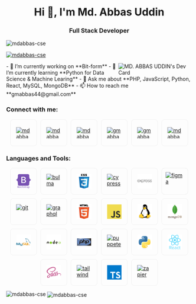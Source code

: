 <h1 align="center">Hi 👋, I'm Md. Abbas Uddin</h1>
<h3 align="center">Full Stack Developer</h3>


<p align="left"> <img
    src="https://komarev.com/ghpvc/?username=mdabbas-cse&label=Profile%20views&color=0e75b6&style=flat"
    alt="mdabbas-cse" /> </p>
   <p align="left"> <a href="https://github.com/ryo-ma/github-profile-trophy"><img
      src="https://github-profile-trophy.vercel.app/?username=mdabbas-cse" alt="mdabbas-cse" /></a> </p>
        <p>
      <a target="_blank" href="https://app.daily.dev/mdabbas_cse"><img align="right" src="https://api.daily.dev/devcards/e5560d551e0d41028b98cf262b8bc1df.png?r=huo" width="200" alt="MD. ABBAS UDDIN's Dev Card"/></a>
</p>
- 🔭 I’m currently working on **Bit-form**
- 🌱 I’m currently learning **Python for Data Science & Machine Learing**
- 💬 Ask me about **PHP, JavaScript, Python, React, MySQL, MongoDB**
- 📫 How to reach me **gmabbas44@gmail.com**
<h3 align="left">Connect with me:</h3>
<p align="left" style="display: flex;
gap: 10px;
flex-direction: row;
flex-wrap: wrap;
justify-content: center;
align-items: center;">
  <a style="display: flex;
    flex-direction: column;
    align-items: center;
    justify-content: center;
    gap: 10px;
    width: 50px;
    height: 50px;
    border: 1px solid #f0f0f0;
    border-radius: 8px;
    padding: 10px;
    transition: .5s all ease;" href="https://codepen.io/mdabbas-cse" target="_blank"><img align="center"
      src="https://raw.githubusercontent.com/rahuldkjain/github-profile-readme-generator/master/src/images/icons/Social/codepen.svg"
      alt="mdabbas-cse" height="30" width="40" /></a>
  <a style="display: flex;
    flex-direction: column;
    align-items: center;
    justify-content: center;
    gap: 10px;
    width: 50px;
    height: 50px;
    border: 1px solid #f0f0f0;
    border-radius: 8px;
    padding: 10px;
    transition: .5s all ease;" href="https://linkedin.com/in/mdabbascse" target="_blank"><img align="center"
      src="https://raw.githubusercontent.com/rahuldkjain/github-profile-readme-generator/master/src/images/icons/Social/linked-in-alt.svg"
      alt="mdabbascse" height="30" width="40" /></a>
  <a style="display: flex;
    flex-direction: column;
    align-items: center;
    justify-content: center;
    gap: 10px;
    width: 50px;
    height: 50px;
    border: 1px solid #f0f0f0;
    border-radius: 8px;
    padding: 10px;
    transition: .5s all ease;" href="https://codesandbox.com/mdabbas-cse" target="_blank"><img align="center"
      src="https://raw.githubusercontent.com/rahuldkjain/github-profile-readme-generator/master/src/images/icons/Social/codesandbox.svg"
      alt="mdabbas-cse" height="30" width="40" /></a>
  <a style="display: flex;
    flex-direction: column;
    align-items: center;
    justify-content: center;
    gap: 10px;
    width: 50px;
    height: 50px;
    border: 1px solid #f0f0f0;
    border-radius: 8px;
    padding: 10px;
    transition: .5s all ease;" href="https://fb.com/gmabbas12125" target="_blank"><img align="center"
      src="https://raw.githubusercontent.com/rahuldkjain/github-profile-readme-generator/master/src/images/icons/Social/facebook.svg"
      alt="gmabbas12125" height="30" width="40" /></a>
  <a style="display: flex;
    flex-direction: column;
    align-items: center;
    justify-content: center;
    gap: 10px;
    width: 50px;
    height: 50px;
    border: 1px solid #f0f0f0;
    border-radius: 8px;
    padding: 10px;
    transition: .5s all ease;" href="https://www.hackerrank.com/gmabbas44" target="_blank"><img align="center"
      src="https://raw.githubusercontent.com/rahuldkjain/github-profile-readme-generator/master/src/images/icons/Social/hackerrank.svg"
      alt="gmabbas44" height="30" width="40" /></a>
  <a style="display: flex;
    flex-direction: column;
    align-items: center;
    justify-content: center;
    gap: 10px;
    width: 50px;
    height: 50px;
    border: 1px solid #f0f0f0;
    border-radius: 8px;
    padding: 10px;
    transition: .5s all ease;" href="https://www.leetcode.com/mdabbascse" target="_blank"><img align="center"
      src="https://raw.githubusercontent.com/rahuldkjain/github-profile-readme-generator/master/src/images/icons/Social/leet-code.svg"
      alt="mdabbascse" height="30" width="40" /></a>
</p>
<h3 align="left">Languages and Tools:</h3>
<p align="left" style="display: flex;
    gap: 10px;
    flex-direction: row;
    flex-wrap: wrap;
    justify-content: center;
    align-items: center;">
  <a style="display: flex;
    flex-direction: column;
    align-items: center;
    justify-content: center;
    gap: 10px;
    width: 50px;
    height: 50px;
    border: 1px solid #f0f0f0;
    border-radius: 8px;
    padding: 10px;
    transition: .5s all ease;" href="https://getbootstrap.com" target="_blank" rel="noreferrer">
    <img src="https://raw.githubusercontent.com/devicons/devicon/master/icons/bootstrap/bootstrap-plain-wordmark.svg"
      alt="bootstrap" width="40" height="40" /> </a>
  <a style="display: flex;
    flex-direction: column;
    align-items: center;
    justify-content: center;
    gap: 10px;
    width: 50px;
    height: 50px;
    border: 1px solid #f0f0f0;
    border-radius: 8px;
    padding: 10px;
    transition: .5s all ease;" href="https://bulma.io/" target="_blank" rel="noreferrer"> <img
      src="https://raw.githubusercontent.com/gilbarbara/logos/804dc257b59e144eaca5bc6ffd16949752c6f789/logos/bulma.svg"
      alt="bulma" width="40" height="40" /> </a> <a style="display: flex;
    flex-direction: column;
    align-items: center;
    justify-content: center;
    gap: 10px;
    width: 50px;
    height: 50px;
    border: 1px solid #f0f0f0;
    border-radius: 8px;
    padding: 10px;
    transition: .5s all ease;" href="https://www.w3schools.com/css/" target="_blank" rel="noreferrer">
    <img src="https://raw.githubusercontent.com/devicons/devicon/master/icons/css3/css3-original-wordmark.svg"
      alt="css3" width="40" height="40" /> </a> <a style="display: flex;
    flex-direction: column;
    align-items: center;
    justify-content: center;
    gap: 10px;
    width: 50px;
    height: 50px;
    border: 1px solid #f0f0f0;
    border-radius: 8px;
    padding: 10px;
    transition: .5s all ease;" href="https://www.cypress.io" target="_blank" rel="noreferrer"> <img
      src="https://raw.githubusercontent.com/simple-icons/simple-icons/6e46ec1fc23b60c8fd0d2f2ff46db82e16dbd75f/icons/cypress.svg"
      alt="cypress" width="40" height="40" /> </a> <a style="display: flex;
    flex-direction: column;
    align-items: center;
    justify-content: center;
    gap: 10px;
    width: 50px;
    height: 50px;
    border: 1px solid #f0f0f0;
    border-radius: 8px;
    padding: 10px;
    transition: .5s all ease;" href="https://expressjs.com" target="_blank" rel="noreferrer">
    <img src="https://raw.githubusercontent.com/devicons/devicon/master/icons/express/express-original-wordmark.svg"
      alt="express" width="40" height="40" /> </a> <a style="display: flex;
    flex-direction: column;
    align-items: center;
    justify-content: center;
    gap: 10px;
    width: 50px;
    height: 50px;
    border: 1px solid #f0f0f0;
    border-radius: 8px;
    padding: 10px;
    transition: .5s all ease;" href="https://www.figma.com/" target="_blank" rel="noreferrer">
    <img style="display: flex;
    flex-direction: column;
    align-items: center;
    justify-content: center;
    gap: 10px;
    width: 50px;
    height: 50px;
    border: 1px solid #f0f0f0;
    border-radius: 8px;
    padding: 10px;
    transition: .5s all ease;" src="https://www.vectorlogo.zone/logos/figma/figma-icon.svg" alt="figma" width="40"
      height="40" /> </a> <a style="display: flex;
      flex-direction: column;
      align-items: center;
      justify-content: center;
      gap: 10px;
      width: 50px;
      height: 50px;
      border: 1px solid #f0f0f0;
      border-radius: 8px;
      padding: 10px;
      transition: .5s all ease;" href="https://git-scm.com/" target="_blank" rel="noreferrer"> <img
      src="https://www.vectorlogo.zone/logos/git-scm/git-scm-icon.svg" alt="git" width="40" height="40" /> </a> <a
    style="display: flex;
      flex-direction: column;
      align-items: center;
      justify-content: center;
      gap: 10px;
      width: 50px;
      height: 50px;
      border: 1px solid #f0f0f0;
      border-radius: 8px;
      padding: 10px;
      transition: .5s all ease;" href="https://graphql.org" target="_blank" rel="noreferrer"> <img
      src="https://www.vectorlogo.zone/logos/graphql/graphql-icon.svg" alt="graphql" width="40" height="40" /> </a> <a
    style="display: flex;
      flex-direction: column;
      align-items: center;
      justify-content: center;
      gap: 10px;
      width: 50px;
      height: 50px;
      border: 1px solid #f0f0f0;
      border-radius: 8px;
      padding: 10px;
      transition: .5s all ease;" href="https://www.w3.org/html/" target="_blank" rel="noreferrer"> <img
      src="https://raw.githubusercontent.com/devicons/devicon/master/icons/html5/html5-original-wordmark.svg"
      alt="html5" width="40" height="40" /> </a> <a style="display: flex;
    flex-direction: column;
    align-items: center;
    justify-content: center;
    gap: 10px;
    width: 50px;
    height: 50px;
    border: 1px solid #f0f0f0;
    border-radius: 8px;
    padding: 10px;
    transition: .5s all ease;" href="https://developer.mozilla.org/en-US/docs/Web/JavaScript" target="_blank"
    rel="noreferrer"> <img
      src="https://raw.githubusercontent.com/devicons/devicon/master/icons/javascript/javascript-original.svg"
      alt="javascript" width="40" height="40" /> </a> <a style="display: flex;
    flex-direction: column;
    align-items: center;
    justify-content: center;
    gap: 10px;
    width: 50px;
    height: 50px;
    border: 1px solid #f0f0f0;
    border-radius: 8px;
    padding: 10px;
    transition: .5s all ease;" href="https://www.linux.org/" target="_blank" rel="noreferrer">
    <img src="https://raw.githubusercontent.com/devicons/devicon/master/icons/linux/linux-original.svg" alt="linux"
      width="40" height="40" /> </a> <a style="display: flex;
    flex-direction: column;
    align-items: center;
    justify-content: center;
    gap: 10px;
    width: 50px;
    height: 50px;
    border: 1px solid #f0f0f0;
    border-radius: 8px;
    padding: 10px;
    transition: .5s all ease;" href="https://www.mongodb.com/" target="_blank" rel="noreferrer"> <img
      src="https://raw.githubusercontent.com/devicons/devicon/master/icons/mongodb/mongodb-original-wordmark.svg"
      alt="mongodb" width="40" height="40" /> </a> <a style="display: flex;
    flex-direction: column;
    align-items: center;
    justify-content: center;
    gap: 10px;
    width: 50px;
    height: 50px;
    border: 1px solid #f0f0f0;
    border-radius: 8px;
    padding: 10px;
    transition: .5s all ease;" href="https://www.mysql.com/" target="_blank" rel="noreferrer">
    <img src="https://raw.githubusercontent.com/devicons/devicon/master/icons/mysql/mysql-original-wordmark.svg"
      alt="mysql" width="40" height="40" /> </a> <a style="display: flex;
    flex-direction: column;
    align-items: center;
    justify-content: center;
    gap: 10px;
    width: 50px;
    height: 50px;
    border: 1px solid #f0f0f0;
    border-radius: 8px;
    padding: 10px;
    transition: .5s all ease;" href="https://nodejs.org" target="_blank" rel="noreferrer"> <img
      src="https://raw.githubusercontent.com/devicons/devicon/master/icons/nodejs/nodejs-original-wordmark.svg"
      alt="nodejs" width="40" height="40" /> </a> <a style="display: flex;
    flex-direction: column;
    align-items: center;
    justify-content: center;
    gap: 10px;
    width: 50px;
    height: 50px;
    border: 1px solid #f0f0f0;
    border-radius: 8px;
    padding: 10px;
    transition: .5s all ease;" href="https://www.php.net" target="_blank" rel="noreferrer"> <img
      src="https://raw.githubusercontent.com/devicons/devicon/master/icons/php/php-original.svg" alt="php" width="40"
      height="40" /> </a> <a style="display: flex;
    flex-direction: column;
    align-items: center;
    justify-content: center;
    gap: 10px;
    width: 50px;
    height: 50px;
    border: 1px solid #f0f0f0;
    border-radius: 8px;
    padding: 10px;
    transition: .5s all ease;" href="https://github.com/puppeteer/puppeteer" target="_blank" rel="noreferrer"> <img
      src="https://www.vectorlogo.zone/logos/pptrdev/pptrdev-official.svg" alt="puppeteer" width="40" height="40" />
  </a> <a style="display: flex;
    flex-direction: column;
    align-items: center;
    justify-content: center;
    gap: 10px;
    width: 50px;
    height: 50px;
    border: 1px solid #f0f0f0;
    border-radius: 8px;
    padding: 10px;
    transition: .5s all ease;" href="https://www.python.org" target="_blank" rel="noreferrer"> <img
      src="https://raw.githubusercontent.com/devicons/devicon/master/icons/python/python-original.svg" alt="python"
      width="40" height="40" /> </a> <a style="display: flex;
    flex-direction: column;
    align-items: center;
    justify-content: center;
    gap: 10px;
    width: 50px;
    height: 50px;
    border: 1px solid #f0f0f0;
    border-radius: 8px;
    padding: 10px;
    transition: .5s all ease;" href="https://reactjs.org/" target="_blank" rel="noreferrer"> <img
      src="https://raw.githubusercontent.com/devicons/devicon/master/icons/react/react-original-wordmark.svg"
      alt="react" width="40" height="40" /> </a> <a style="display: flex;
    flex-direction: column;
    align-items: center;
    justify-content: center;
    gap: 10px;
    width: 50px;
    height: 50px;
    border: 1px solid #f0f0f0;
    border-radius: 8px;
    padding: 10px;
    transition: .5s all ease;" href="https://sass-lang.com" target="_blank" rel="noreferrer"> <img
      src="https://raw.githubusercontent.com/devicons/devicon/master/icons/sass/sass-original.svg" alt="sass" width="40"
      height="40" /> </a> <a style="display: flex;
    flex-direction: column;
    align-items: center;
    justify-content: center;
    gap: 10px;
    width: 50px;
    height: 50px;
    border: 1px solid #f0f0f0;
    border-radius: 8px;
    padding: 10px;
    transition: .5s all ease;" href="https://tailwindcss.com/" target="_blank" rel="noreferrer"> <img
      src="https://www.vectorlogo.zone/logos/tailwindcss/tailwindcss-icon.svg" alt="tailwind" width="40" height="40" />
  </a> <a style="display: flex;
    flex-direction: column;
    align-items: center;
    justify-content: center;
    gap: 10px;
    width: 50px;
    height: 50px;
    border: 1px solid #f0f0f0;
    border-radius: 8px;
    padding: 10px;
    transition: .5s all ease;" href="https://www.typescriptlang.org/" target="_blank" rel="noreferrer"> <img
      src="https://raw.githubusercontent.com/devicons/devicon/master/icons/typescript/typescript-original.svg"
      alt="typescript" width="40" height="40" /> </a> <a style="display: flex;
    flex-direction: column;
    align-items: center;
    justify-content: center;
    gap: 10px;
    width: 50px;
    height: 50px;
    border: 1px solid #f0f0f0;
    border-radius: 8px;
    padding: 10px;
    transition: .5s all ease;" href="https://zapier.com" target="_blank" rel="noreferrer">
    <img src="https://www.vectorlogo.zone/logos/zapier/zapier-icon.svg" alt="zapier" width="40" height="40" /> </a>
</p>



<p><img align="left"
    src="https://github-readme-stats.vercel.app/api/top-langs?username=mdabbas-cse&show_icons=true&locale=en&layout=compact"
    alt="mdabbas-cse" /></p>
<p>&nbsp;<img align="center"
    src="https://github-readme-stats.vercel.app/api?username=mdabbas-cse&show_icons=true&locale=en" alt="mdabbas-cse" />
</p>
